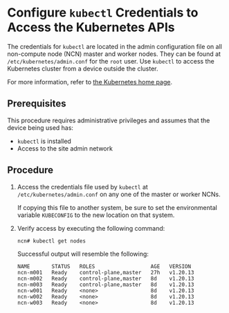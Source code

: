 # Configure `kubectl` Credentials to Access the Kubernetes APIs

The credentials for `kubectl` are located in the admin configuration file on all non-compute node \(NCN\) master and worker nodes.
They can be found at `/etc/kubernetes/admin.conf` for the `root` user. Use `kubectl` to access the Kubernetes cluster from a
device outside the cluster.

For more information, refer to [the Kubernetes home page](https://kubernetes.io/).

## Prerequisites

This procedure requires administrative privileges and assumes that the device being used has:

- `kubectl` is installed
- Access to the site admin network

## Procedure

1. Access the credentials file used by `kubectl` at `/etc/kubernetes/admin.conf` on any one of the master or worker NCNs.

    If copying this file to another system, be sure to set the environmental variable `KUBECONFIG` to the new location on that system.

1. Verify access by executing the following command:

    ```bash
    ncn# kubectl get nodes
    ```

    Successful output will resemble the following:

    ```text
    NAME       STATUS   ROLES                  AGE   VERSION
    ncn-m001   Ready    control-plane,master   27h   v1.20.13
    ncn-m002   Ready    control-plane,master   8d    v1.20.13
    ncn-m003   Ready    control-plane,master   8d    v1.20.13
    ncn-w001   Ready    <none>                 8d    v1.20.13
    ncn-w002   Ready    <none>                 8d    v1.20.13
    ncn-w003   Ready    <none>                 8d    v1.20.13
    ```

